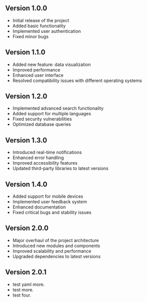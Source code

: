 ## Version 1.0.0
- Initial release of the project
- Added basic functionality
- Implemented user authentication
- Fixed minor bugs

## Version 1.1.0
- Added new feature: data visualization
- Improved performance
- Enhanced user interface
- Resolved compatibility issues with different operating systems

## Version 1.2.0
- Implemented advanced search functionality
- Added support for multiple languages
- Fixed security vulnerabilities
- Optimized database queries

## Version 1.3.0
- Introduced real-time notifications
- Enhanced error handling
- Improved accessibility features
- Updated third-party libraries to latest versions

## Version 1.4.0
- Added support for mobile devices
- Implemented user feedback system
- Enhanced documentation
- Fixed critical bugs and stability issues

## Version 2.0.0
- Major overhaul of the project architecture
- Introduced new modules and components
- Improved scalability and performance
- Upgraded dependencies to latest versions

## Version 2.0.1

 - test yaml more.
 - test more.
 - test four.
